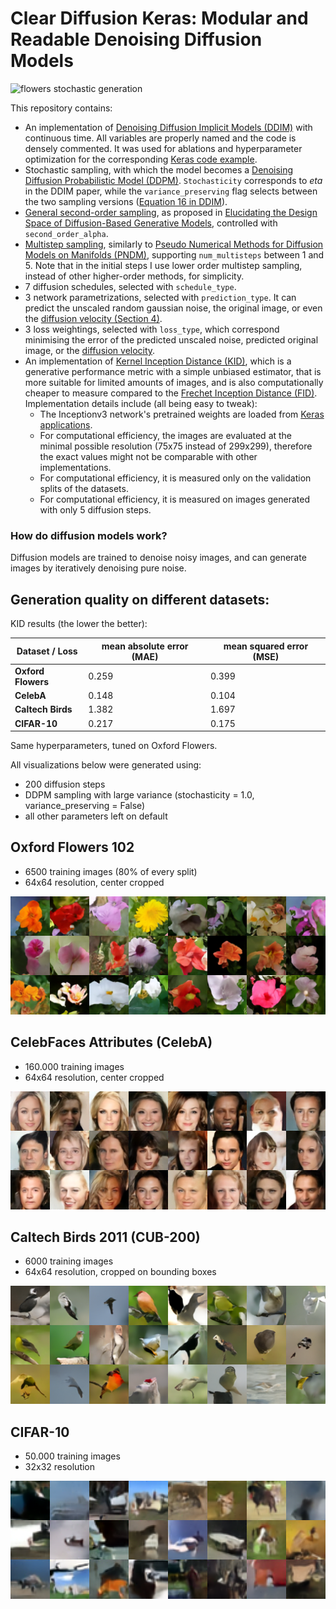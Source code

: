 # Clear Diffusion Keras: Modular and Readable Denoising Diffusion Models

![flowers stochastic generation](./assets/generation.webp)

This repository contains:
* An implementation of [Denoising Diffusion Implicit Models (DDIM)](https://arxiv.org/abs/2010.02502) with continuous time. All variables are properly named and the code is densely commented. It was used for ablations and hyperparameter optimization for the corresponding [Keras code example](https://keras.io/examples/generative/).
* Stochastic sampling, with which the model becomes a [Denoising Diffusion Probabilistic Model (DDPM)](https://arxiv.org/abs/2006.11239). `Stochasticity` corresponds to *eta* in the DDIM paper, while the `variance_preserving` flag selects between the two sampling versions ([Equation 16 in DDIM](https://arxiv.org/abs/2010.02502)).
* [General second-order sampling](https://en.wikipedia.org/wiki/List_of_Runge%E2%80%93Kutta_methods#Generic_second-order_method), as proposed in [Elucidating the Design Space of Diffusion-Based Generative Models](https://arxiv.org/abs/2206.00364), controlled with `second_order_alpha`.
* [Multistep sampling](https://en.wikipedia.org/wiki/Linear_multistep_method#Adams%E2%80%93Bashforth_methods), similarly to [Pseudo Numerical Methods for Diffusion Models on Manifolds (PNDM)](https://arxiv.org/abs/2202.09778), supporting `num_multisteps` between 1 and 5. Note that in the initial steps I use lower order multistep sampling, instead of other higher-order methods, for simplicity.
* 7 diffusion schedules, selected with `schedule_type`.
* 3 network parametrizations, selected with `prediction_type`. It can predict the unscaled random gaussian noise, the original image, or even the [diffusion velocity (Section 4)](https://arxiv.org/abs/2202.00512).
* 3 loss weightings, selected with `loss_type`, which correspond minimising the error of the predicted unscaled noise, predicted original image, or the [diffusion velocity](https://arxiv.org/abs/2202.00512).
* An implementation of [Kernel Inception Distance (KID)](https://arxiv.org/abs/1801.01401), which is a generative performance metric with a simple unbiased estimator, that is more suitable for limited amounts of images, and is also computationally cheaper to measure compared to the [Frechet Inception Distance (FID)](https://arxiv.org/abs/1706.08500). Implementation details include (all being easy to tweak):
    * The Inceptionv3 network's pretrained weights are loaded from [Keras applications](https://keras.io/api/applications/inceptionv3/).
    * For computational efficiency, the images are evaluated at the minimal possible resolution (75x75 instead of 299x299), therefore the exact values might not be comparable with other implementations.
    * For computational efficiency, it is measured only on the validation splits of the datasets.
    * For computational efficiency, it is measured on images generated with only 5 diffusion steps.

### How do diffusion models work?

Diffusion models are trained to denoise noisy images, and can
generate images by iteratively denoising pure noise.

## Generation quality on different datasets:

KID results (the lower the better):

Dataset / Loss | mean absolute error (MAE) | mean squared error (MSE)
--- | --- | ---
**Oxford Flowers** | 0.259 | 0.399
**CelebA** | 0.148 | 0.104
**Caltech Birds** | 1.382 | 1.697
**CIFAR-10** | 0.217 | 0.175

Same hyperparameters, tuned on Oxford Flowers.

All visualizations below were generated using:
* 200 diffusion steps
* DDPM sampling with large variance (stochasticity = 1.0, variance_preserving = False)
* all other parameters left on default

## Oxford Flowers 102

* 6500 training images (80% of every split)
* 64x64 resolution, center cropped

![flowers generated images](./assets/flowers.png)

## CelebFaces Attributes (CelebA)

* 160.000 training images
* 64x64 resolution, center cropped

![celeba generated images](./assets/celeba.png)

## Caltech Birds 2011 (CUB-200)

* 6000 training images
* 64x64 resolution, cropped on bounding boxes

![birds generated images](./assets/birds.png)

## CIFAR-10

* 50.000 training images
* 32x32 resolution

![cifar10 generated images](./assets/cifar10.png)